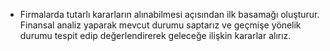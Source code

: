 - Firmalarda tutarlı kararların alınabilmesi açısından ilk basamağı oluşturur. Finansal analiz yaparak mevcut durumu saptarız ve geçmişe yönelik durumu tespit edip değerlendirerek geleceğe ilişkin kararlar alırız.